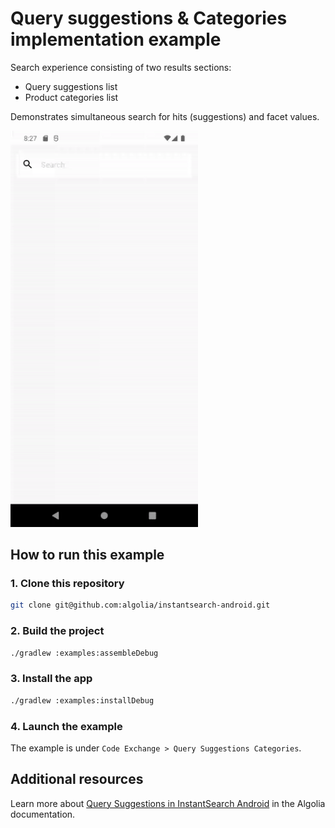 #  Query suggestions & Categories implementation example

Search experience consisting of two results sections:
- Query suggestions list
- Product categories list

Demonstrates simultaneous search for hits (suggestions) and facet values.

<img src="/docs/img/codex/query_suggestions_categories.gif" width="300"/>

## How to run this example

### 1. Clone this repository

```sh
git clone git@github.com:algolia/instantsearch-android.git
```

### 2. Build the project

```sh
./gradlew :examples:assembleDebug
```

### 3. Install the app

```sh
./gradlew :examples:installDebug
```

### 4. Launch the example

The example is under `Code Exchange > Query Suggestions Categories`.

## Additional resources
Learn more about [Query Suggestions in InstantSearch Android](https://www.algolia.com/doc/guides/building-search-ui/ui-and-ux-patterns/query-suggestions/android/) in the Algolia documentation.
